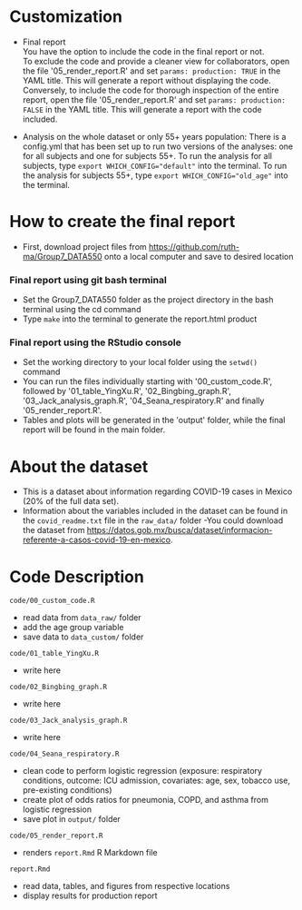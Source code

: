 # Customization

- Final report\
You have the option to include the code in the final report or not.\
To exclude the code and provide a cleaner view for collaborators, open the file '05_render_report.R' and set `params: production: TRUE` in the YAML title. This will generate a report without displaying the code.\
Conversely, to include the code for thorough inspection of the entire report, open the file '05_render_report.R' and set `params: production: FALSE` in the YAML title. This will generate a report with the code included.

- Analysis on the whole dataset or only 55+ years population:
There is a config.yml that has been set up to run two versions of the analyses: one for all subjects and one for subjects 55+. To run the analysis for all subjects, type `export WHICH_CONFIG="default"` into the terminal. To run the analysis for subjects 55+, type `export WHICH_CONFIG="old_age"` into the terminal.

# How to create the final report

- First, download project files from https://github.com/ruth-ma/Group7_DATA550 onto a local computer and save to desired location

### Final report using git bash terminal

- Set the Group7_DATA550 folder as the project directory in the bash terminal using the cd command
- Type `make` into the terminal to generate the report.html product

### Final report using the RStudio console

- Set the working directory to your local folder using the `setwd()` command
- You can run the files individually starting with '00_custom_code.R', followed by '01_table_YingXu.R', '02_Bingbing_graph.R', '03_Jack_analysis_graph.R', '04_Seana_respiratory.R' and finally '05_render_report.R'.
- Tables and plots will be generated in the 'output' folder, while the final report will be found in the main folder.

# About the dataset

- This is a dataset about information regarding COVID-19 cases in Mexico (20% of the full data set).
- Information about the variables included in the dataset can be found in the `covid_readme.txt` file in the `raw_data/` folder
-You could download the dataset from https://datos.gob.mx/busca/dataset/informacion-referente-a-casos-covid-19-en-mexico.

# Code Description
`code/00_custom_code.R`
- read data from `data_raw/` folder
- add the age group variable
- save data to `data_custom/` folder

`code/01_table_YingXu.R`
- write here

`code/02_Bingbing_graph.R`
- write here

`code/03_Jack_analysis_graph.R`
- write here

`code/04_Seana_respiratory.R`
- clean code to perform logistic regression (exposure: respiratory conditions, outcome: ICU admission, covariates: age, sex, tobacco use, pre-existing conditions)
- create plot of odds ratios for pneumonia, COPD, and asthma from logistic regression
- save plot in `output/` folder

`code/05_render_report.R`
- renders `report.Rmd` R Markdown file

`report.Rmd`
- read data, tables, and figures from respective locations
- display results for production report
